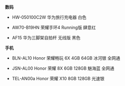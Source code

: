 **数码**

- HW-050100C2W 华为旅行充电器 白色

- AW70-B19HN 荣耀手环4 Running版 肆意红

- AF15 华为三脚架自拍杆 无线版 黑色


**手机**

- BLN-AL10 Honor 荣耀畅玩 6X 4GB 64GB 冰河银 全网通

- JSN-AL00 Honor 荣耀 8X 6GB 128GB 魅海蓝 全网通

- TEL-AN00a Honor 荣耀 X10 8GB 128GB 光速银